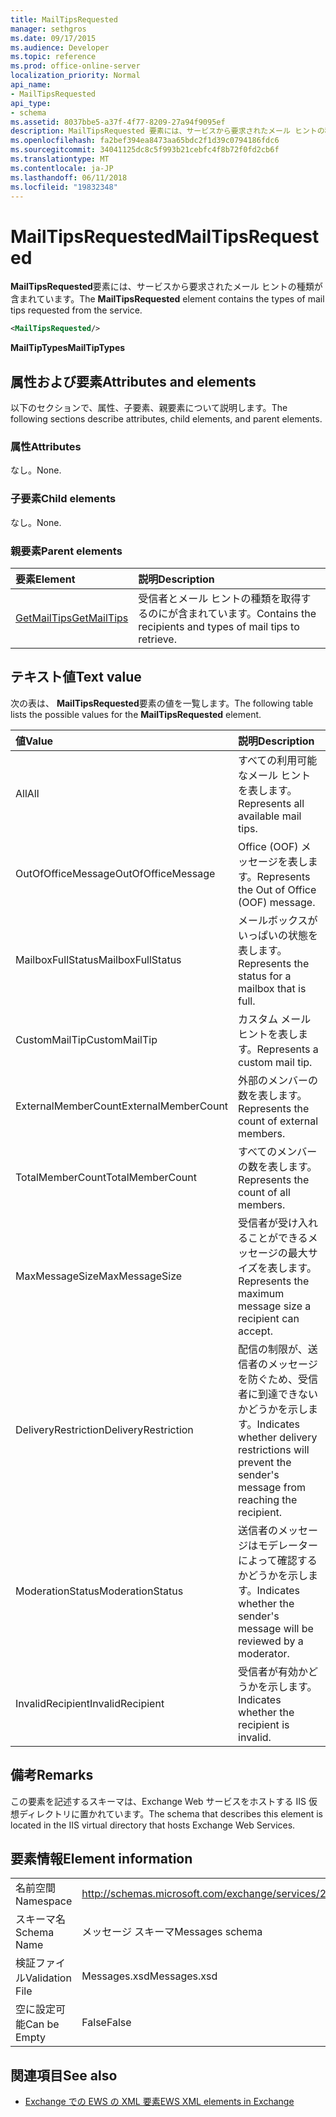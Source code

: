```yaml
---
title: MailTipsRequested
manager: sethgros
ms.date: 09/17/2015
ms.audience: Developer
ms.topic: reference
ms.prod: office-online-server
localization_priority: Normal
api_name:
- MailTipsRequested
api_type:
- schema
ms.assetid: 8037bbe5-a37f-4f77-8209-27a94f9095ef
description: MailTipsRequested 要素には、サービスから要求されたメール ヒントの種類が含まれています。
ms.openlocfilehash: fa2bef394ea8473aa65bdc2f1d39c0794186fdc6
ms.sourcegitcommit: 34041125dc8c5f993b21cebfc4f8b72f0fd2cb6f
ms.translationtype: MT
ms.contentlocale: ja-JP
ms.lasthandoff: 06/11/2018
ms.locfileid: "19832348"
---
```

# <a name="mailtipsrequested"></a><span data-ttu-id="782c6-103">MailTipsRequested</span><span class="sxs-lookup"><span data-stu-id="782c6-103">MailTipsRequested</span></span>

<span data-ttu-id="782c6-104">**MailTipsRequested**要素には、サービスから要求されたメール ヒントの種類が含まれています。</span><span class="sxs-lookup"><span data-stu-id="782c6-104">The **MailTipsRequested** element contains the types of mail tips requested from the service.</span></span> 
  
```XML
<MailTipsRequested/>
```

 <span data-ttu-id="782c6-105">**MailTipTypes**</span><span class="sxs-lookup"><span data-stu-id="782c6-105">**MailTipTypes**</span></span>
## <a name="attributes-and-elements"></a><span data-ttu-id="782c6-106">属性および要素</span><span class="sxs-lookup"><span data-stu-id="782c6-106">Attributes and elements</span></span>

<span data-ttu-id="782c6-107">以下のセクションで、属性、子要素、親要素について説明します。</span><span class="sxs-lookup"><span data-stu-id="782c6-107">The following sections describe attributes, child elements, and parent elements.</span></span>
  
### <a name="attributes"></a><span data-ttu-id="782c6-108">属性</span><span class="sxs-lookup"><span data-stu-id="782c6-108">Attributes</span></span>

<span data-ttu-id="782c6-109">なし。</span><span class="sxs-lookup"><span data-stu-id="782c6-109">None.</span></span>
  
### <a name="child-elements"></a><span data-ttu-id="782c6-110">子要素</span><span class="sxs-lookup"><span data-stu-id="782c6-110">Child elements</span></span>

<span data-ttu-id="782c6-111">なし。</span><span class="sxs-lookup"><span data-stu-id="782c6-111">None.</span></span>
  
### <a name="parent-elements"></a><span data-ttu-id="782c6-112">親要素</span><span class="sxs-lookup"><span data-stu-id="782c6-112">Parent elements</span></span>

|<span data-ttu-id="782c6-113">**要素**</span><span class="sxs-lookup"><span data-stu-id="782c6-113">**Element**</span></span>|<span data-ttu-id="782c6-114">**説明**</span><span class="sxs-lookup"><span data-stu-id="782c6-114">**Description**</span></span>|
|:-----|:-----|
|[<span data-ttu-id="782c6-115">GetMailTips</span><span class="sxs-lookup"><span data-stu-id="782c6-115">GetMailTips</span></span>](getmailtips.md) <br/> |<span data-ttu-id="782c6-116">受信者とメール ヒントの種類を取得するのにが含まれています。</span><span class="sxs-lookup"><span data-stu-id="782c6-116">Contains the recipients and types of mail tips to retrieve.</span></span>  <br/> |
   
## <a name="text-value"></a><span data-ttu-id="782c6-117">テキスト値</span><span class="sxs-lookup"><span data-stu-id="782c6-117">Text value</span></span>

<span data-ttu-id="782c6-118">次の表は、 **MailTipsRequested**要素の値を一覧します。</span><span class="sxs-lookup"><span data-stu-id="782c6-118">The following table lists the possible values for the **MailTipsRequested** element.</span></span> 
  
|<span data-ttu-id="782c6-119">**値**</span><span class="sxs-lookup"><span data-stu-id="782c6-119">**Value**</span></span>|<span data-ttu-id="782c6-120">**説明**</span><span class="sxs-lookup"><span data-stu-id="782c6-120">**Description**</span></span>|
|:-----|:-----|
|<span data-ttu-id="782c6-121">All</span><span class="sxs-lookup"><span data-stu-id="782c6-121">All</span></span>  <br/> |<span data-ttu-id="782c6-122">すべての利用可能なメール ヒントを表します。</span><span class="sxs-lookup"><span data-stu-id="782c6-122">Represents all available mail tips.</span></span>  <br/> |
|<span data-ttu-id="782c6-123">OutOfOfficeMessage</span><span class="sxs-lookup"><span data-stu-id="782c6-123">OutOfOfficeMessage</span></span>  <br/> |<span data-ttu-id="782c6-124">Office (OOF) メッセージを表します。</span><span class="sxs-lookup"><span data-stu-id="782c6-124">Represents the Out of Office (OOF) message.</span></span>  <br/> |
|<span data-ttu-id="782c6-125">MailboxFullStatus</span><span class="sxs-lookup"><span data-stu-id="782c6-125">MailboxFullStatus</span></span>  <br/> |<span data-ttu-id="782c6-126">メールボックスがいっぱいの状態を表します。</span><span class="sxs-lookup"><span data-stu-id="782c6-126">Represents the status for a mailbox that is full.</span></span>  <br/> |
|<span data-ttu-id="782c6-127">CustomMailTip</span><span class="sxs-lookup"><span data-stu-id="782c6-127">CustomMailTip</span></span>  <br/> |<span data-ttu-id="782c6-128">カスタム メール ヒントを表します。</span><span class="sxs-lookup"><span data-stu-id="782c6-128">Represents a custom mail tip.</span></span>  <br/> |
|<span data-ttu-id="782c6-129">ExternalMemberCount</span><span class="sxs-lookup"><span data-stu-id="782c6-129">ExternalMemberCount</span></span>  <br/> |<span data-ttu-id="782c6-130">外部のメンバーの数を表します。</span><span class="sxs-lookup"><span data-stu-id="782c6-130">Represents the count of external members.</span></span>  <br/> |
|<span data-ttu-id="782c6-131">TotalMemberCount</span><span class="sxs-lookup"><span data-stu-id="782c6-131">TotalMemberCount</span></span>  <br/> |<span data-ttu-id="782c6-132">すべてのメンバーの数を表します。</span><span class="sxs-lookup"><span data-stu-id="782c6-132">Represents the count of all members.</span></span>  <br/> |
|<span data-ttu-id="782c6-133">MaxMessageSize</span><span class="sxs-lookup"><span data-stu-id="782c6-133">MaxMessageSize</span></span>  <br/> |<span data-ttu-id="782c6-134">受信者が受け入れることができるメッセージの最大サイズを表します。</span><span class="sxs-lookup"><span data-stu-id="782c6-134">Represents the maximum message size a recipient can accept.</span></span>  <br/> |
|<span data-ttu-id="782c6-135">DeliveryRestriction</span><span class="sxs-lookup"><span data-stu-id="782c6-135">DeliveryRestriction</span></span>  <br/> |<span data-ttu-id="782c6-136">配信の制限が、送信者のメッセージを防ぐため、受信者に到達できないかどうかを示します。</span><span class="sxs-lookup"><span data-stu-id="782c6-136">Indicates whether delivery restrictions will prevent the sender's message from reaching the recipient.</span></span>  <br/> |
|<span data-ttu-id="782c6-137">ModerationStatus</span><span class="sxs-lookup"><span data-stu-id="782c6-137">ModerationStatus</span></span>  <br/> |<span data-ttu-id="782c6-138">送信者のメッセージはモデレーターによって確認するかどうかを示します。</span><span class="sxs-lookup"><span data-stu-id="782c6-138">Indicates whether the sender's message will be reviewed by a moderator.</span></span>  <br/> |
|<span data-ttu-id="782c6-139">InvalidRecipient</span><span class="sxs-lookup"><span data-stu-id="782c6-139">InvalidRecipient</span></span>  <br/> |<span data-ttu-id="782c6-140">受信者が有効かどうかを示します。</span><span class="sxs-lookup"><span data-stu-id="782c6-140">Indicates whether the recipient is invalid.</span></span>  <br/> |
   
## <a name="remarks"></a><span data-ttu-id="782c6-141">備考</span><span class="sxs-lookup"><span data-stu-id="782c6-141">Remarks</span></span>

<span data-ttu-id="782c6-142">この要素を記述するスキーマは、Exchange Web サービスをホストする IIS 仮想ディレクトリに置かれています。</span><span class="sxs-lookup"><span data-stu-id="782c6-142">The schema that describes this element is located in the IIS virtual directory that hosts Exchange Web Services.</span></span>
  
## <a name="element-information"></a><span data-ttu-id="782c6-143">要素情報</span><span class="sxs-lookup"><span data-stu-id="782c6-143">Element information</span></span>

|||
|:-----|:-----|
|<span data-ttu-id="782c6-144">名前空間</span><span class="sxs-lookup"><span data-stu-id="782c6-144">Namespace</span></span>  <br/> |http://schemas.microsoft.com/exchange/services/2006/messages  <br/> |
|<span data-ttu-id="782c6-145">スキーマ名</span><span class="sxs-lookup"><span data-stu-id="782c6-145">Schema Name</span></span>  <br/> |<span data-ttu-id="782c6-146">メッセージ スキーマ</span><span class="sxs-lookup"><span data-stu-id="782c6-146">Messages schema</span></span>  <br/> |
|<span data-ttu-id="782c6-147">検証ファイル</span><span class="sxs-lookup"><span data-stu-id="782c6-147">Validation File</span></span>  <br/> |<span data-ttu-id="782c6-148">Messages.xsd</span><span class="sxs-lookup"><span data-stu-id="782c6-148">Messages.xsd</span></span>  <br/> |
|<span data-ttu-id="782c6-149">空に設定可能</span><span class="sxs-lookup"><span data-stu-id="782c6-149">Can be Empty</span></span>  <br/> |<span data-ttu-id="782c6-150">False</span><span class="sxs-lookup"><span data-stu-id="782c6-150">False</span></span>  <br/> |
   
## <a name="see-also"></a><span data-ttu-id="782c6-151">関連項目</span><span class="sxs-lookup"><span data-stu-id="782c6-151">See also</span></span>



- [<span data-ttu-id="782c6-152">Exchange での EWS の XML 要素</span><span class="sxs-lookup"><span data-stu-id="782c6-152">EWS XML elements in Exchange</span></span>](ews-xml-elements-in-exchange.md)

